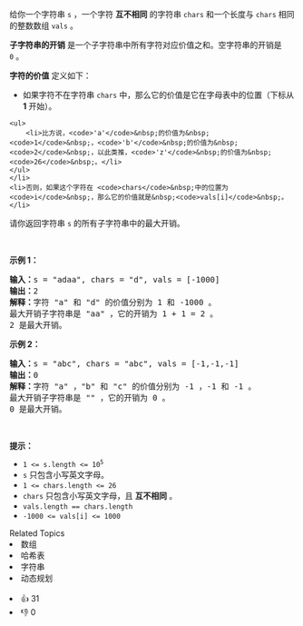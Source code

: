 <p>给你一个字符串&nbsp;<code>s</code>&nbsp;，一个字符&nbsp;<strong>互不相同</strong>&nbsp;的字符串&nbsp;<code>chars</code>&nbsp;和一个长度与 <code>chars</code>&nbsp;相同的整数数组&nbsp;<code>vals</code>&nbsp;。</p>

<p><strong>子字符串的开销</strong>&nbsp;是一个子字符串中所有字符对应价值之和。空字符串的开销是 <code>0</code>&nbsp;。</p>

<p><strong>字符的价值</strong>&nbsp;定义如下：</p>

<ul> 
 <li>如果字符不在字符串&nbsp;<code>chars</code>&nbsp;中，那么它的价值是它在字母表中的位置（下标从 <strong>1</strong>&nbsp;开始）。 </li>
</ul>

    <ul>
    	<li>比方说，<code>'a'</code>&nbsp;的价值为&nbsp;<code>1</code>&nbsp;，<code>'b'</code>&nbsp;的价值为&nbsp;<code>2</code>&nbsp;，以此类推，<code>'z'</code>&nbsp;的价值为&nbsp;<code>26</code>&nbsp;。</li>
    </ul>
    </li>
    <li>否则，如果这个字符在 <code>chars</code>&nbsp;中的位置为 <code>i</code>&nbsp;，那么它的价值就是&nbsp;<code>vals[i]</code>&nbsp;。</li>


<p>请你返回字符串 <code>s</code>&nbsp;的所有子字符串中的最大开销。</p>

<p>&nbsp;</p>

<p><strong>示例 1：</strong></p>

<pre><b>输入：</b>s = "adaa", chars = "d", vals = [-1000]
<b>输出：</b>2
<b>解释：</b>字符 "a" 和 "d" 的价值分别为 1 和 -1000 。
最大开销子字符串是 "aa" ，它的开销为 1 + 1 = 2 。
2 是最大开销。
</pre>

<p><strong>示例 2：</strong></p>

<pre><b>输入：</b>s = "abc", chars = "abc", vals = [-1,-1,-1]
<b>输出：</b>0
<b>解释：</b>字符 "a" ，"b" 和 "c" 的价值分别为 -1 ，-1 和 -1 。
最大开销子字符串是 "" ，它的开销为 0 。
0 是最大开销。
</pre>

<p>&nbsp;</p>

<p><strong>提示：</strong></p>

<ul> 
 <li><code>1 &lt;= s.length &lt;= 10<sup>5</sup></code></li> 
 <li><code>s</code>&nbsp;只包含小写英文字母。</li> 
 <li><code>1 &lt;= chars.length &lt;= 26</code></li> 
 <li><code>chars</code>&nbsp;只包含小写英文字母，且 <strong>互不相同</strong>&nbsp;。</li> 
 <li><code>vals.length == chars.length</code></li> 
 <li><code>-1000 &lt;= vals[i] &lt;= 1000</code></li> 
</ul>

<div><div>Related Topics</div><div><li>数组</li><li>哈希表</li><li>字符串</li><li>动态规划</li></div></div><br><div><li>👍 31</li><li>👎 0</li></div>